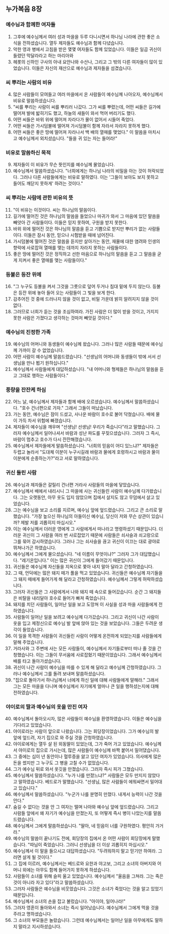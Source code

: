 ## 누가복음 8장

### 예수님과 함께한 여자들
1. 그후에 예수님께서 여러 성과 마을을 두루 다니시면서 하나님 나라에 관한 좋은 소식을 전하셨습니다. 열두 제자들도 예수님과 함께 다녔습니다.
2. 악한 영과 병에서 고침을 받은 몇몇 여자들도 함께 있었습니다. 이들은 일곱 귀신이 들렸던 막달라라고 하는 마리아와
3. 헤롯의 신하인 구사의 아내 요안나와 수산나, 그리고 그 밖의 다른 여자들이 많이 있었습니다. 이들은 자신의 재산으로 예수님과 제자들을 섬겼습니다.
### 씨 뿌리는 사람의 비유
4. 많은 사람들이 모여들고 여러 마을에서 온 사람들이 예수님께 나아오자, 예수님께서 비유로 말씀하셨습니다.
5. "씨를 뿌리는 사람이 씨를 뿌리러 나갔다. 그가 씨를 뿌렸는데, 어떤 씨들은 길가에 떨어져 발에 밟히기도 했고, 하늘의 새들이 와서 먹어 버리기도 했다.
6. 어떤 씨들은 바위 위에 떨어져 자라다가 물이 없어서 시들어 죽었다.
7. 어떤 씨들은 가시덤불에 떨어져 가시덤불이 함께 자라서 자라지 못하게 했다.
8. 어떤 씨들은 좋은 땅에 떨어져 자라나서 백 배의 열매를 맺었다." 이 말씀을 마치시고 예수님께서 외치셨습니다. "들을 귀 있는 자는 들어라!"
### 비유로 말씀하신 목적
9. 제자들이 이 비유가 무슨 뜻인지를 예수님께 물었습니다.
10. 예수님께서 말씀하셨습니다. "너희에게는 하나님 나라의 비밀을 아는 것이 허락되었다. 그러나 다른 사람들에게는 비유로 말하였다. 이는 '그들이 보아도 보지 못하고 들어도 깨닫지 못하게' 하려는 것이다."
### 씨 뿌리는 사람에 관한 비유의 뜻
11. "이 비유는 이것이다. 씨는 하나님의 말씀이다.
12. 길가에 떨어진 것은 하나님의 말씀을 들었으나 마귀가 와서 그 마음에 있던 말씀을 빼앗아 간 사람들이다. 이들은 믿지 못하여, 구원을 받지 못한다.
13. 바위 위에 떨어진 것은 하나님의 말씀을 듣고 기쁨으로 받지만 뿌리가 없는 사람들이다. 이들은 잠시 동안, 믿으나 시험받을 때에 넘어진다.
14. 가시덤불에 떨어진 것은 말씀을 듣지만 살아가는 동안, 재물에 대한 염려와 인생의 향락에 사로잡혀 열매를 맺는 데까지 자라지 못하는 사람들이다.
15. 좋은 땅에 떨어진 것은 정직하고 선한 마음으로 하나님의 말씀을 듣고 그 말씀을 굳게 지켜서 좋은 열매를 맺는 사람들이다."
### 등불은 등잔 위에
16. "그 누구도 등불을 켜서 그것을 그릇으로 덮어 두거나 침대 밑에 두지 않는다. 등불은 등잔 위에 놓아 들어 오는 사람들이 그 빛을 보게 한다.
17. 감추어진 것 중에 드러나지 않을 것이 없고, 비밀 가운데 밝히 알려지지 않을 것이 없다.
18. 그러므로 너희가 듣는 것을 조심하여라. 가진 사람은 더 많이 받을 것이고, 가지지 못한 사람은 가졌다고 생각하는 것마저 빼앗길 것이다."
### 예수님의 진정한 가족
19. 예수님의 어머니와 동생들이 예수님께 왔습니다. 그러나 많은 사람들 때문에 예수님께 가까이 갈 수 없었습니다.
20. 어떤 사람이 예수님께 말씀드렸습니다. "선생님의 어머니와 동생들이 밖에 서서 선생님을 만나 뵙기 원하십니다."
21. 예수님께서 사람들에게 대답하셨습니다. "내 어머니와 형제들은 하나님의 말씀을 듣고 그대로 행하는 사람들이다."
### 풍량을 잔잔케 하심
22. 어느 날, 예수님께서 제자들과 함께 배에 오르셨습니다. 예수님께서 말씀하셨습니다. "호수 건너편으로 가자." 그래서 그들이 떠났습니다.
23. 가는 동안, 예수님은 잠이 드셨고, 사나운 바람이 호수로 불어 닥쳤습니다. 배에 물이 가득 차서 위험에 빠졌습니다.
24. 제자들이 예수님을 깨우며 "선생님! 선생님! 우리가 죽습니다"라고 말했습니다. 그러자 예수님께서 일어나셔서 바람과 성난 파도를 꾸짖으셨습니다. 그러자 그 즉시, 바람이 멈추고 호수가 다시 잔잔해졌습니다.
25. 예수님께서 제자들에게 말씀하셨습니다. "너희의 믿음이 어디 있느냐?" 제자들은 두렵고 놀라서 "도대체 이분이 누구시길래 바람과 물에게 호령하시고 바람과 물이 이분에게 순종하는가?"라고 서로 말하였습니다.
### 귀신 들린 사람
26. 예수님과 제자들은 갈릴리 건너편 거라사 사람들의 마을에 닿았습니다.
27. 예수님께서 배에서 내리시니 그 마을에 사는 귀신들린 사람이 예수님께 다가왔습니다. 그는 오랫동안, 아무 옷도 입지 않았으며 집에서 살지도 않고 무덤에서 살고 있었습니다.
28. 그는 예수님을 보고 소리를 지르며, 예수님 앞에 엎드렸습니다. 그리고 큰 소리로 말했습니다. "가장 높으신 하나님의 아들이신 예수님, 당신이 저와 무슨 상관이 있습니까? 제발 저를 괴롭히지 마십시오."
29. 이는 예수님께서 더러운 영에게 그 사람에게서 떠나라고 명령하셨기 때문입니다. 더러운 귀신이 그 사람을 여러 번 사로잡았기 때문에 사람들은 쇠사슬과 쇠고랑으로 그를 묶어 감시하였습니다. 그러나 그는 쇠사슬을 끊고 귀신이 이끄는 대로 광야로 뛰쳐나가곤 하였습니다.
30. 예수님께서 그에게 물으셨습니다. "네 이름이 무엇이냐?" 그러자 그가 대답했습니다. "레기온입니다." 이는 많은 귀신이 그에게 들어갔기 때문입니다.
31. 귀신들은 예수님께 자신들을 지옥으로 쫓아 내지 말아 달라고 간청하였습니다.
32. 그 때, 언덕에는 많은 돼지 떼가 풀을 먹고 있었습니다. 귀신들은 예수님께 자기들을 그 돼지 떼에게 들어가게 해 달라고 간청하였습니다. 예수님께서 그렇게 허락하셨습니다.
33. 그러자 귀신들은 그 사람에게서 나와 돼지 떼 속으로 들어갔습니다. 순간 그 돼지들은 비탈을 내리달아 호수로 들어가 빠져 죽었습니다.
34. 돼지를 치던 사람들이, 일어난 일을 보고 도망쳐 이 사실을 성과 마을 사람들에게 전하였습니다.
35. 사람들이 일어난 일을 보려고 예수님께 다가갔습니다. 그리고 귀신이 나간 사람이 옷을 입고 제정신으로 예수님 발 앞에 앉아 있는 것을 보았습니다. 그들은 두려운 생각이 들었습니다.
36. 이 일을 목격한 사람들이 귀신들린 사람이 어떻게 온전하게 되었는지를 사람들에게 말해 주었습니다.
37. 거라사와 그 주변에 사는 모든 사람들이, 예수님께서 자기들로부터 떠나 줄 것을 간청했습니다. 이는 그들이 무서움에 사로잡혔기 때문이었습니다. 그래서 예수님께서 배를 타고 돌아가셨습니다.
38. 귀신이 나간 사람이 예수님을 따를 수 있게 해 달라고 예수님께 간청하였습니다. 그러나 예수님께서 그를 돌려 보내며 말씀하셨습니다.
39. "집으로 돌아가서 하나님께서 너에게 하신 일에 대해 사람들에게 말해라." 그래서 그는 모든 마을을 다니며 예수님께서 자기에게 얼마나 큰 일을 행하셨는지에 대해 전하였습니다.
### 야이로의 딸과 예수님의 옷을 만진 여자
40. 예수님께서 돌아오시자, 많은 사람들이 예수님을 환영하였습니다. 이들은 예수님을 기다리고 있었습니다.
41. 야이로라는 사람이 앞으로 나왔습니다. 그는 회당장이었습니다. 그가 예수님의 발 앞에 엎드려, 자기 집으로 와 주실 것을 간청하였습니다.
42. 야이로에게는 열두 살 된 외동딸이 있었는데, 그가 죽어 가고 있었습니다. 예수님께서 야이로의 집으로 가시는데, 많은 사람들이 예수님께 바짝 붙어서 밀어댔습니다.
43. 그 중에는 십이 년 동안이나 혈루증을 앓고 있던 여자가 있었습니다. 의사에게 많은 돈을 썼지만 그 누구도 그 병을 고칠 수가 없었습니다.
44. 그가 예수님 뒤로 와서 옷깃을 만졌습니다. 그러자 즉시 피가 그쳤습니다.
45. 예수님께서 말씀하셨습니다. "누가 나를 만졌느냐?" 사람들은 모두 만지지 않았다고 말하였습니다. 베드로가 말했습니다. "선생님, 많은 사람들이 에워싸면서 밀어대고 있습니다."
46. 예수님께서 말씀하셨습니다. "누군가 나를 분명히 만졌다. 내게서 능력이 나간 것을 안다."
47. 숨길 수 없다는 것을 안 그 여자는 떨며 나아와 예수님 앞에 엎드렸습니다. 그리고 사람들 앞에서 왜 자기가 예수님을 만졌는지, 또 어떻게 즉시 병이 나았는지를 말씀드렸습니다.
48. 예수님께서 그에게 말씀하셨습니다. "딸아, 네 믿음이 너를 구원하였다. 평안히 가거라."
49. 예수님의 말씀이 끝나기도 전에, 회당장의 집에서 온 어떤 사람이 회당장에게 말했습니다. "따님이 죽었습니다. 그러니 선생님을 더 이상 괴롭히지 마십시오."
50. 예수님께서 이 말을 들으시고 대답하셨습니다. "두려워하지 말고 믿기만 하여라. 그러면 살게 될 것이다."
51. 그 집에 이르러, 예수님께서는 베드로와 요한과 야고보, 그리고 소녀의 아버지와 어머니 외에는 아무도 함께 들어가지 못하게 하셨습니다.
52. 사람들이 소녀를 위해 슬피 울고 있었습니다. 예수님께서 "울음을 그쳐라. 그는 죽은 것이 아니라 자고 있다"라고 말씀하셨습니다.
53. 그러자 사람들은 예수님을 비웃었습니다. 그것은 소녀가 죽었다는 것을 알고 있었기 때문입니다.
54. 예수님께서 소녀의 손을 잡고 불렀습니다. "아이야, 일어나라!"
55. 그러자 영혼이 돌아와서 소녀는 즉시 일어났습니다. 예수님께서 그에게 먹을 것을 주라고 명하셨습니다.
56. 그 소녀의 부모들은 놀랐습니다. 그런데 예수님께서는 일어난 일을 아무에게도 말하지 말라고 지시하셨습니다.